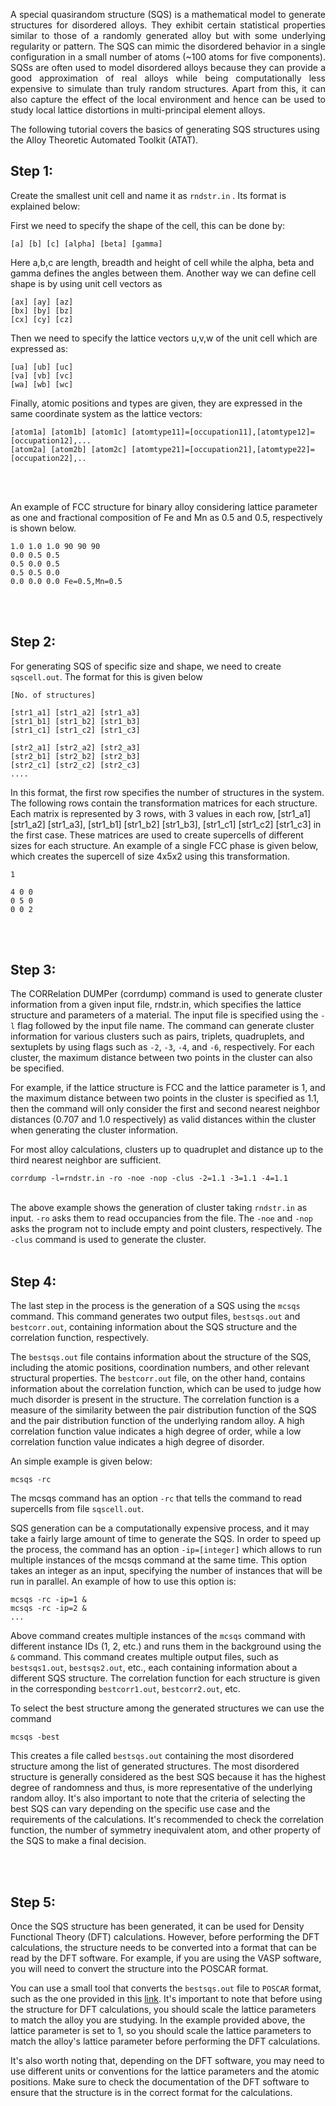 <p align="justify">
A special quasirandom structure (SQS) is a mathematical model to generate structures for disordered alloys. They exhibit certain statistical properties similar to those of a randomly generated alloy but with some underlying regularity or pattern. The SQS can mimic the disordered behavior in a single configuration in a small number of atoms (~100 atoms for five components). SQSs are often used to model disordered alloys because they can provide a good approximation of real alloys while being computationally less expensive to simulate than truly random structures. Apart from this, it can also capture the effect of the local environment and hence can be used to study local lattice distortions in multi-principal element alloys.
</p>

The following tutorial covers the basics of generating SQS structures using the Alloy Theoretic Automated Toolkit (ATAT).<br>


## Step 1:
Create the smallest unit cell and name it as `rndstr.in` . Its format is explained below:

First we need to specify the shape of the cell, this can be done by:
```
[a] [b] [c] [alpha] [beta] [gamma] 
```
Here a,b,c are length, breadth and height of cell while the alpha, beta and gamma defines the angles between them. 
Another way we can define cell shape is by using unit cell vectors as
```
[ax] [ay] [az]
[bx] [by] [bz] 
[cx] [cy] [cz] 
```
Then we need to specify the lattice vectors u,v,w of the unit cell which are expressed as:
```
[ua] [ub] [uc] 
[va] [vb] [vc] 
[wa] [wb] [wc]
```
Finally, atomic positions and types are given, they are expressed in the same coordinate system as the lattice vectors:
```
[atom1a] [atom1b] [atom1c] [atomtype11]=[occupation11],[atomtype12]=[occupation12],... 
[atom2a] [atom2b] [atom2c] [atomtype21]=[occupation21],[atomtype22]=[occupation22],.. 
```
<br>
<br>

An example of FCC structure for binary alloy considering lattice parameter as one and fractional composition of Fe and Mn as 0.5 and 0.5, respectively is shown below. <br>

```
1.0 1.0 1.0 90 90 90 
0.0 0.5 0.5
0.5 0.0 0.5
0.5 0.5 0.0
0.0 0.0 0.0 Fe=0.5,Mn=0.5
```
<br>
<br>


## Step 2:
For generating SQS of specific size and shape, we need to create `sqscell.out`. The format for this is given below <br>

```
[No. of structures] 

[str1_a1] [str1_a2] [str1_a3] 
[str1_b1] [str1_b2] [str1_b3] 
[str1_c1] [str1_c2] [str1_c3] 

[str2_a1] [str2_a2] [str2_a3] 
[str2_b1] [str2_b2] [str2_b3] 
[str2_c1] [str2_c2] [str2_c3] 
.... 
```
In this format, the first row specifies the number of structures in the system. The following rows contain the transformation matrices for each structure. Each matrix is represented by 3 rows, with 3 values in each row, [str1_a1] [str1_a2] [str1_a3], [str1_b1] [str1_b2] [str1_b3], [str1_c1] [str1_c2] [str1_c3] in the first case. These matrices are used to create supercells of different sizes for each structure. An example of a single FCC phase is given below, which creates the supercell of size 4x5x2 using this transformation. 

```
1 

4 0 0
0 5 0
0 0 2
```
<br>
<br>




## Step 3:
The CORRelation DUMPer (corrdump) command is used to generate cluster information from a given input file, rndstr.in, which specifies the lattice structure and parameters of a material. The input file is specified using the `-l` flag followed by the input file name. The command can generate cluster information for various clusters such as pairs, triplets, quadruplets, and sextuplets by using flags such as `-2`, `-3`, `-4`, and `-6`, respectively. For each cluster, the maximum distance between two points in the cluster can also be specified.

For example, if the lattice structure is FCC and the lattice parameter is 1, and the maximum distance between two points in the cluster is specified as 1.1, then the command will only consider the first and second nearest neighbor distances (0.707 and 1.0 respectively) as valid distances within the cluster when generating the cluster information.

For most alloy calculations, clusters up to quadruplet and distance up to the third nearest neighbor are sufficient.  <br>

<code>corrdump -l=rndstr.in -ro -noe -nop -clus -2=1.1 -3=1.1 -4=1.1 </code>
<br>

The above example shows the generation of cluster taking `rndstr.in` as input. `-ro` asks them to read occupancies from the file. The `-noe` and `-nop` asks the program not to include empty and point clusters, respectively. The `-clus` command is used to generate the cluster. 
<br>
<br>





## Step 4:
The last step in the process is the generation of a SQS using the `mcsqs` command. This command generates two output files, `bestsqs.out` and `bestcorr.out`, containing information about the SQS structure and the correlation function, respectively.

The `bestsqs.out` file contains information about the structure of the SQS, including the atomic positions, coordination numbers, and other relevant structural properties. The `bestcorr.out` file, on the other hand, contains information about the correlation function, which can be used to judge how much disorder is present in the structure. The correlation function is a measure of the similarity between the pair distribution function of the SQS and the pair distribution function of the underlying random alloy. A high correlation function value indicates a high degree of order, while a low correlation function value indicates a high degree of disorder.

An simple example is given below:

```
mcsqs -rc
```

The mcsqs command has an option `-rc` that tells the command to read supercells from file `sqscell.out`.

SQS generation can be a computationally expensive process, and it may take a fairly large amount of time to generate the SQS. In order to speed up the process, the command has an option `-ip=[integer]` which allows to run multiple instances of the mcsqs command at the same time. This option takes an integer as an input, specifying the number of instances that will be run in parallel. An example of how to use this option is:

```
mcsqs -rc -ip=1 &
mcsqs -rc -ip=2 &
...
```

Above command creates multiple instances of the `mcsqs` command with different instance IDs (1, 2, etc.) and runs them in the background using the `&` command. This command creates multiple output files, such as `bestsqs1.out`, `bestsqs2.out`, etc., each containing information about a different SQS structure. The correlation function for each structure is given in the corresponding `bestcorr1.out`, `bestcorr2.out`, etc.

To select the best structure among the generated structures we can use the command

```
mcsqs -best
```

This creates a file called `bestsqs.out` containing the most disordered structure among the list of generated structures. The most disordered structure is generally considered as the best SQS because it has the highest degree of randomness and thus, is more representative of the underlying random alloy. It's also important to note that the criteria of selecting the best SQS can vary depending on the specific use case and the requirements of the calculations. It's recommended to check the correlation function, the number of symmetry inequivalent atom, and other property of the SQS to make a final decision.

<br>
<br>

## Step 5:
Once the SQS structure has been generated, it can be used for Density Functional Theory (DFT) calculations. However, before performing the DFT calculations, the structure needs to be converted into a format that can be read by the DFT software. For example, if you are using the VASP software, you will need to convert the structure into the POSCAR format.

You can use a small tool that converts the `bestsqs.out` file to `POSCAR` format, such as the one provided in this <a href="https://github.com/albert-hzbn/sqs_to_poscar" target="_blank">link</a>. It's important to note that before using the structure for DFT calculations, you should scale the lattice parameters to match the alloy you are studying. In the example provided above, the lattice parameter is set to 1, so you should scale the lattice parameters to match the alloy's lattice parameter before performing the DFT calculations.

It's also worth noting that, depending on the DFT software, you may need to use different units or conventions for the lattice parameters and the atomic positions. Make sure to check the documentation of the DFT software to ensure that the structure is in the correct format for the calculations.
